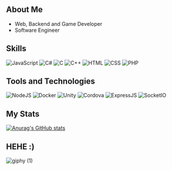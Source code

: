 
## About Me
- Web, Backend and Game Developer
- Software Engineer

## Skills
![JavaScript](https://img.shields.io/badge/-JavaScript-yellow)
![C#](https://img.shields.io/badge/-C%23-blue)
![C](https://img.shields.io/badge/-C-blue)
![C++](https://img.shields.io/badge/-C%2B%2B-blue)
![HTML](https://img.shields.io/badge/-HTML-orange)
![CSS](https://img.shields.io/badge/-CSS-blueviolet)
![PHP](https://img.shields.io/badge/-PHP-purple)

## Tools and Technologies
![NodeJS](https://img.shields.io/badge/-NodeJS-green)
![Docker](https://img.shields.io/badge/-Docker-blue)
![Unity](https://img.shields.io/badge/-Unity-black)
![Cordova](https://img.shields.io/badge/-Cordova-lightgrey)
![ExpressJS](https://img.shields.io/badge/-ExpressJS-green)
![SocketIO](https://img.shields.io/badge/-SocketIO-grey)

## My Stats

[![Anurag's GitHub stats](https://github-readme-stats.vercel.app/api?username=berkaydmrkl)](https://github.com/berkaydmrkl/github-readme-stats)


## HEHE :)
![giphy (1)](https://user-images.githubusercontent.com/90573081/134888770-ccc30e40-d02a-4e04-a2ea-a43fb4393ca9.gif)


